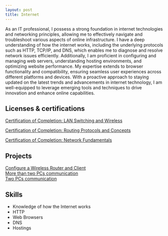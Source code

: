 ```yaml
---
layout: post
title: Internet
---
```


As an IT professional, I possess a strong foundation in internet technologies and networking principles, allowing me to effectively navigate and troubleshoot various aspects of online infrastructure. I have a deep understanding of how the internet works, including the underlying protocols such as HTTP, TCP/IP, and DNS, which enables me to diagnose and resolve network issues efficiently. Additionally, I am proficient in configuring and managing web servers, understanding hosting environments, and optimizing website performance. My expertise extends to browser functionality and compatibility, ensuring seamless user experiences across different platforms and devices. With a proactive approach to staying updated on the latest trends and advancements in internet technology, I am well-equipped to leverage emerging tools and techniques to drive innovation and enhance online capabilities.

## Licenses & certifications

[Certification of Completion: LAN Switching and Wireless](/licenses-and-certifications#certification-completion-lan-switching-wireless)  

[Certification of Completion: Routing Protocols and Concepts](/licenses-and-certifications#certification-completion-routing-protocol-concepts)  

[Certification of Completion: Network Fundamentals](/licenses-and-certifications#certification-completion-network-fundamentals)

## Projects <a name="internet-projects"></a>  

[Configure a Wireless Router and Client][project-configure-wireless-router-client]  
[More than two PCs communication][project-more-than-two-pc-communication]  
[Two PCs communication][project-two-pc-communication]


## Skills

- Knowledge of how the Internet works
- HTTP
- Web Browsers
- DNS
- Hostings

[project-two-pc-communication]:https://youtu.be/3ivOQGk-8V0
[project-more-than-two-pc-communication]:https://youtu.be/hlR1pkkIUyY
[project-configure-wireless-router-client]:https://youtu.be/SCrHvlQ2_ww
